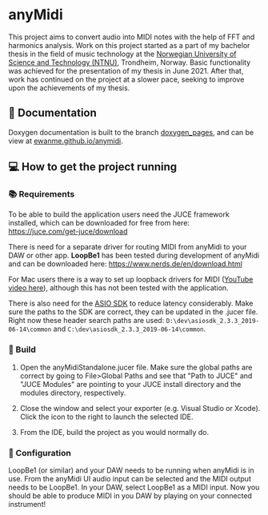 # anyMidi

This project aims to convert audio into MIDI notes with the help of FFT and harmonics analysis. Work on this project started as a part of my bachelor thesis in the field of music technology at the [Norwegian University of Science and Technology (NTNU)](https://www.ntnu.edu/), Trondheim, Norway. Basic functionality was achieved for the presentation of my thesis in June 2021. After that, work has continued on the project at a slower pace, seeking to improve upon the achievements of my thesis.

## :memo: Documentation

Doxygen documentation is built to the branch [doxygen_pages](https://github.com/EwanMe/anyMidi/tree/doxygen_pages), and can be view at [ewanme.github.io/anymidi](https://ewanme.github.io/anyMidi).

## :computer: How to get the project running

### :books: Requirements

To be able to build the application users need the JUCE framework installed, which can be downloaded for free from here: https://juce.com/get-juce/download

There is need for a separate driver for routing MIDI from anyMidi to your DAW or other app. **LoopBe1** has been tested during development of anyMidi and can be downloaded here: https://www.nerds.de/en/download.html

For Mac users there is a way to set up loopback drivers for MIDI ([YouTube video here](https://www.youtube.com/watch?v=MK4hrjfJEX4)), although this has not been tested with the application.

There is also need for the [ASIO SDK](https://www.steinberg.net/developers/) to reduce latency considerably. Make sure the paths to the SDK are correct, they can be updated in the .jucer file. Right now these header search paths are used: `D:\dev\asiosdk_2.3.3_2019-06-14\common` and `C:\dev\asiosdk_2.3.3_2019-06-14\common`.

### :hammer: Build

1. Open the anyMidiStandalone.jucer file. Make sure the global paths are correct by going to File>Global Paths and see that "Path to JUCE" and "JUCE Modules" are pointing to your JUCE install directory and the modules directory, respectively.

2. Close the window and select your exporter (e.g. Visual Studio or Xcode). Click the icon to the right to launch the selected IDE.

3. From the IDE, build the project as you would normally do.

### :wrench: Configuration

LoopBe1 (or similar) and your DAW needs to be running when anyMidi is in use. From the anyMidi UI audio input can be selected and the MIDI output needs to be LoopBe1. In your DAW, select LoopBe1 as a MIDI input. Now you should be able to produce MIDI in you DAW by playing on your connected instrument!
